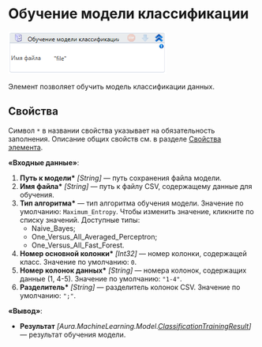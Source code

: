 # Обучение модели классификации

![](<../../../.gitbook/assets/image (181).png>)

Элемент позволяет обучить модель классификации данных.


## Свойства
Символ `*` в названии свойства указывает на обязательность заполнения. Описание общих свойств см. в разделе [Свойства элемента](https://docs.primo-rpa.ru/primo-rpa/primo-studio/process/elements#svoistva-elementa).

**«Входные данные»**:

1. **Путь к модели\*** *[String]* — путь сохранения файла модели.
2. **Имя файла\*** *[String]* — путь к файлу CSV, содержащему данные для обучения.
3. **Тип алгоритма\*** — тип алгоритма обучения модели. Значение по умолчанию: `Maximum_Entropy`. Чтобы изменить значение, кликните по списку значений. Доступные типы:
   * Naive_Bayes;
   * One_Versus_All_Averaged_Perceptron;
   * One_Versus_All_Fast_Forest.
5. **Номер основной колонки\*** *[Int32]* — номер колонки, содержащей класс. Значение по умолчанию: `0`.
6. **Номер колонок данных\*** *[String]* —  номера колонок, содержащих данные (1, 4-5). Значение по умолчанию: `"1-4"`.
7. **Разделитель\*** *[String]* — разделитель колонок CSV. Значение по умолчанию: `";"`.

**«Вывод»**:

* **Результат** *[Aura.MachineLearning.Model.[ClassificationTrainingResult](https://docs.primo-rpa.ru/primo-rpa/g_elements/el_extra/els_machine_learning/datatypes/classificationtrainingresult)]* — результат обучения модели.




